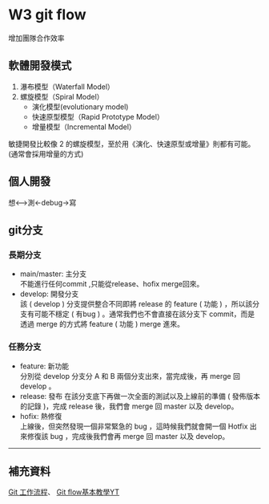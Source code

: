 # W3 git flow
增加團隊合作效率

## 軟體開發模式
1. 瀑布模型（Waterfall Model）
2. 螺旋模型（Spiral Model）
    * 演化模型(evolutionary model)
    * 快速原型模型（Rapid Prototype Model）
    * 增量模型（Incremental Model）

敏捷開發比較像 2 的螺旋模型，至於用《演化、快速原型或增量》則都有可能。(通常會採用增量的方式)

## 個人開發
想<-->測<-debug->寫

## git分支
### 長期分支
* main/master: 主分支  
不能進行任何commit ,只能從release、hofix merge回來。
* develop: 開發分支  
該 ( develop ) 分支提供整合不同即將 release 的 feature ( 功能 ) ，所以該分支有可能不穩定 ( 有bug ) 。通常我們也不會直接在該分支下 commit，而是透過 merge 的方式將 feature ( 功能 ) merge 進來。
### 任務分支
* feature: 新功能  
分別從 develop 分支分 A 和 B 兩個分支出來，當完成後，再 merge 回 develop 。
* release: 發布
在該分支底下再做一次全面的測試以及上線前的準備 ( 發佈版本的記錄 )，完成 release 後，我們會 merge 回 master 以及 develop。
* hofix: 熱修復  
上線後，但突然發現一個非常緊急的 bug ，這時候我們就會開一個 Hotfix 出來修復該 bug ，完成後我們會再 merge 回 master 以及 develop。


- - - - - 
## 補充資料
[Git 工作流程](https://www.ruanyifeng.com/blog/2015/12/git-workflow.html)、
[Git flow基本教學YT](https://www.youtube.com/watch?v=zXlta66thZY)